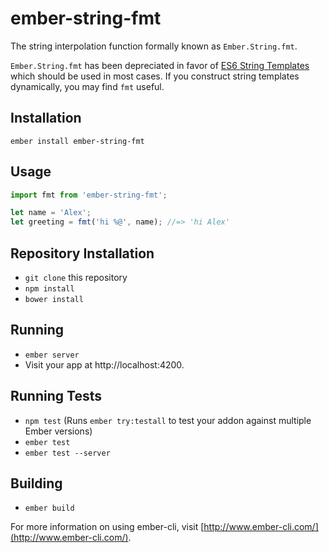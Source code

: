 # ember-string-fmt

The string interpolation function formally known as `Ember.String.fmt`.

`Ember.String.fmt` has been depreciated in favor of [ES6 String Templates](http://babeljs.io/docs/learn-es2015/#template-strings) which should be used in most cases. If you construct string templates dynamically, you may find `fmt` useful.

## Installation

`ember install ember-string-fmt`

## Usage

```js
import fmt from 'ember-string-fmt';

let name = 'Alex';
let greeting = fmt('hi %@', name); //=> 'hi Alex'
```

## Repository Installation

* `git clone` this repository
* `npm install`
* `bower install`

## Running

* `ember server`
* Visit your app at http://localhost:4200.

## Running Tests

* `npm test` (Runs `ember try:testall` to test your addon against multiple Ember versions)
* `ember test`
* `ember test --server`

## Building

* `ember build`

For more information on using ember-cli, visit [http://www.ember-cli.com/](http://www.ember-cli.com/).
